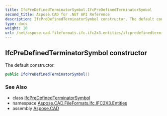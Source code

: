 ```yaml
---
title: IfcPreDefinedTerminatorSymbol.IfcPreDefinedTerminatorSymbol
second_title: Aspose.CAD for .NET API Reference
description: IfcPreDefinedTerminatorSymbol constructor. The default constructor
type: docs
weight: 10
url: /net/aspose.cad.fileformats.ifc.ifc2x3.entities/ifcpredefinedterminatorsymbol/ifcpredefinedterminatorsymbol/
---
```

## IfcPreDefinedTerminatorSymbol constructor

The default constructor.

```csharp
public IfcPreDefinedTerminatorSymbol()
```

### See Also

* class [IfcPreDefinedTerminatorSymbol](../)
* namespace [Aspose.CAD.FileFormats.Ifc.IFC2X3.Entities](../../ifcpredefinedterminatorsymbol/)
* assembly [Aspose.CAD](../../../)


